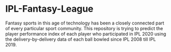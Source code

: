 # IPL-Fantasy-League
Fantasy sports in this age of technology has been a closely connected part of every particular sport community. This repository is trying to predict the player performance index of each player who participated in IPL 2020 using the delivery-by-delivery data of each ball bowled since IPL 2008 till IPL 2019.
